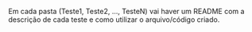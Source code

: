 Em cada pasta (Teste1, Teste2, ..., TesteN) vai haver um README com a descrição de cada teste e como utilizar o arquivo/código criado.
